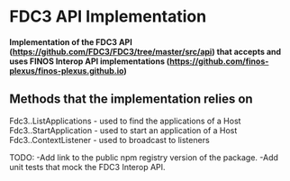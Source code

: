FDC3 API Implementation
======================================================

#### Implementation of the FDC3 API (https://github.com/FDC3/FDC3/tree/master/src/api) that accepts and uses FINOS Interop API implementations (https://github.com/finos-plexus/finos-plexus.github.io)

## Methods that the implementation relies on

Fdc3.<Host>.ListApplications - used to find the applications of a Host
Fdc3.<Host>.StartApplication - used to start an application of a Host
Fdc3.<Host>.ContextListener - used to broadcast to listeners

TODO:
-Add link to the public npm registry version of the package.
-Add unit tests that mock the FDC3 Interop API.
